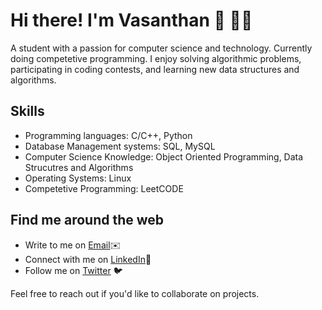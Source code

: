 # Hi there! I'm Vasanthan 👋 🧑‍💻

A student with a passion for computer science and technology. Currently doing competetive programming. I enjoy solving algorithmic problems, participating in coding contests, and learning new data structures and algorithms.


## Skills

- Programming languages: C/C++, Python
- Database Management systems: SQL, MySQL
- Computer Science Knowledge: Object Oriented Programming, Data Strucutres and Algorithms
- Operating Systems: Linux
- Competetive Programming: LeetCODE


## Find me around the web 

- Write to me on <a href = "vasanthan_b@outlook.com">Email</a>✉️
- Connect with me on <a href = "https://www.linkedin.com/in/vasanthanb">LinkedIn</a>🔗
- Follow me on <a href = "https://www.twitter.com/_vasanthan_">Twitter</a> 🐦

Feel free to reach out if you'd like to collaborate on projects.
